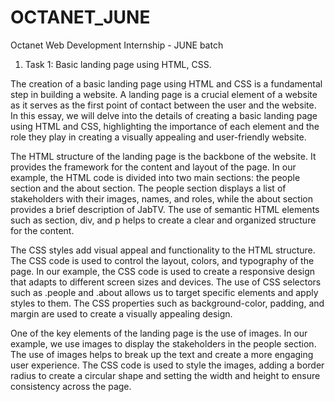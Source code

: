 # OCTANET_JUNE

Octanet Web Development Internship - JUNE batch

1. Task 1: Basic landing page using HTML, CSS.

The creation of a basic landing page using HTML and CSS is a fundamental step in building a website. A landing page is a crucial element of a website as it serves as the first point of contact between the user and the website. In this essay, we will delve into the details of creating a basic landing page using HTML and CSS, highlighting the importance of each element and the role they play in creating a visually appealing and user-friendly website.

The HTML structure of the landing page is the backbone of the website. It provides the framework for the content and layout of the page. In our example, the HTML code is divided into two main sections: the people section and the about section. The people section displays a list of stakeholders with their images, names, and roles, while the about section provides a brief description of JabTV. The use of semantic HTML elements such as section, div, and p helps to create a clear and organized structure for the content.

The CSS styles add visual appeal and functionality to the HTML structure. The CSS code is used to control the layout, colors, and typography of the page. In our example, the CSS code is used to create a responsive design that adapts to different screen sizes and devices. The use of CSS selectors such as .people and .about allows us to target specific elements and apply styles to them. The CSS properties such as background-color, padding, and margin are used to create a visually appealing design.

One of the key elements of the landing page is the use of images. In our example, we use images to display the stakeholders in the people section. The use of images helps to break up the text and create a more engaging user experience. The CSS code is used to style the images, adding a border radius to create a circular shape and setting the width and height to ensure consistency across the page.